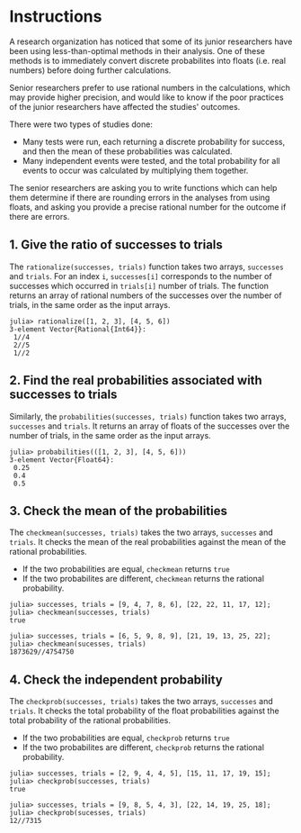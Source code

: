 # Instructions

A research organization has noticed that some of its junior researchers have been using less-than-optimal methods in their analysis.
One of these methods is to immediately convert discrete probabilites into floats (i.e. real numbers) before doing further calculations.

Senior researchers prefer to use rational numbers in the calculations, which may provide higher precision, and would like to know if the poor practices of the junior researchers have affected the studies' outcomes.

There were two types of studies done:
- Many tests were run, each returning a discrete probability for success, and then the mean of these probabilities was calculated.
- Many independent events were tested, and the total probability for all events to occur was calculated by multiplying them together.

The senior researchers are asking you to write functions which can help them determine if there are rounding errors in the analyses from using floats, and asking you provide a precise rational number for the outcome if there are errors.

## 1. Give the ratio of successes to trials

The `rationalize(successes, trials)` function takes two arrays, `successes` and `trials`.
For an index `i`, `successes[i]` corresponds to the number of successes which occurred in `trials[i]` number of trials.
The function returns an array of rational numbers of the successes over the number of trials, in the same order as the input arrays.

```julia-repl
julia> rationalize([1, 2, 3], [4, 5, 6])
3-element Vector{Rational{Int64}}:
 1//4
 2//5
 1//2
```

## 2. Find the real probabilities associated with successes to trials

Similarly, the `probabilities(successes, trials)` function takes two arrays, `successes` and `trials`.
It returns an array of floats of the successes over the number of trials, in the same order as the input arrays.

```julia-repl
julia> probabilities(([1, 2, 3], [4, 5, 6]))
3-element Vector{Float64}:
 0.25
 0.4
 0.5
```

## 3. Check the mean of the probabilities

The `checkmean(successes, trials)` takes the two arrays, `successes` and `trials`.
It checks the mean of the real probabilities against the mean of the rational probabilities.
- If the two probabilities are equal, `checkmean` returns `true`
- If the two probabilites are different, `checkmean` returns the rational probability.

```julia-repl
julia> successes, trials = [9, 4, 7, 8, 6], [22, 22, 11, 17, 12];
julia> checkmean(successes, trials)
true

julia> successes, trials = [6, 5, 9, 8, 9], [21, 19, 13, 25, 22];
julia> checkmean(sucesses, trials)
1873629//4754750
```

## 4. Check the independent probability

The `checkprob(successes, trials)` takes the two arrays, `successes` and `trials`.
It checks the total probability of the float probabilities against the total probability of the rational probabilities.
- If the two probabilities are equal, `checkprob` returns `true`
- If the two probabilites are different, `checkprob` returns the rational probability.

```julia-repl
julia> successes, trials = [2, 9, 4, 4, 5], [15, 11, 17, 19, 15];
julia> checkprob(successes, trials)
true

julia> successes, trials = [9, 8, 5, 4, 3], [22, 14, 19, 25, 18];
julia> checkprob(sucesses, trials)
12//7315
```
